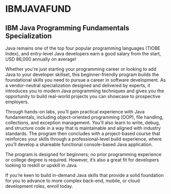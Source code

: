 # IBMJAVAFUND
## IBM Java Programming Fundamentals Specialization

Java remains one of the top four popular programming languages (TIOBE Index), and entry-level Java developers earn a good salary from the start, USD 86,000 annually on average!

Whether you're just starting your programming career or looking to add Java to your developer skillset, this beginner-friendly program builds the foundational skills you need to pursue a career in software development. As a vendor-neutral specialization designed and delivered by experts, it introduces you to modern Java programming techniques and gives you the opportunity to build real-world projects you can showcase to prospective employers.

Through hands-on labs, you’ll gain practical experience with Java fundamentals, including object-oriented programming (OOP), file handling, collections, and exception management. You'll also learn to write, debug, and structure code in a way that is maintainable and aligned with industry standards. The program then concludes with a project-based course that reinforces your skills through a professional-level build experience, where you’ll develop a shareable functional console-based Java application.

The program is designed for beginners; no prior programming experience or college degree is required. However, it’s also a great fit for developers looking to reskill or upskill in Java. 

If you’re keen to build in-demand Java skills that provide a solid foundation for you to advance to more complex back-end, mobile, or cloud development roles, enroll today.
